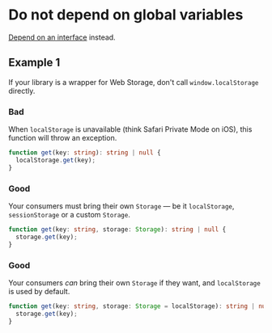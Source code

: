# Do not depend on global variables

[Depend on an interface](https://en.wikipedia.org/wiki/Dependency_inversion_principle) instead.

## Example 1

If your library is a wrapper for Web Storage, don't call `window.localStorage` directly.

### Bad

When `localStorage` is unavailable \(think Safari Private Mode on iOS\), this function will throw an exception.

```typescript
function get(key: string): string | null {
  localStorage.get(key);
}
```

### Good

Your consumers must bring their own `Storage` — be it `localStorage`, `sessionStorage` or a custom `Storage`.

```typescript
function get(key: string, storage: Storage): string | null {
  storage.get(key);
}
```

### Good

Your consumers _can_ bring their own `Storage` if they want, and `localStorage` is used by default.

```typescript
function get(key: string, storage: Storage = localStorage): string | null {
  storage.get(key);
}
```

